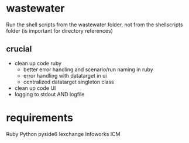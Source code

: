 # wastewater
Run the shell scripts from the wastewater folder, not from the shellscripts folder (is important for directory references)




## crucial
- clean up code ruby
    - better error handling and scenario/run naming in ruby
    - error handling with datatarget in ui
    - centralized datatarget singleton class
- clean up code UI
- logging to stdout AND logfile


# requirements
Ruby
Python pyside6
Iexchange
Infoworks ICM